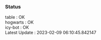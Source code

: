 ### Status


table : OK  
hogwarts : OK  
icy-bot : OK  
Latest Update : 2023-02-09 06:10:45.842147
